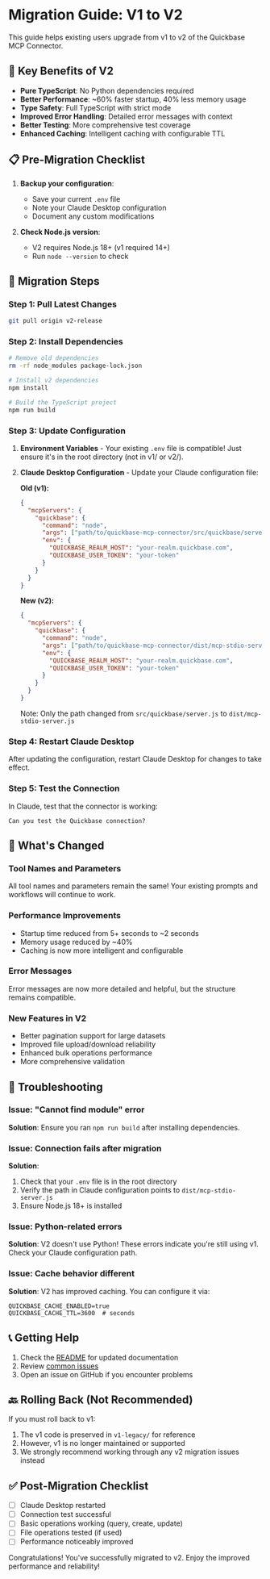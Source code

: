 # Migration Guide: V1 to V2

This guide helps existing users upgrade from v1 to v2 of the Quickbase MCP Connector.

## 🎯 Key Benefits of V2

- **Pure TypeScript**: No Python dependencies required
- **Better Performance**: ~60% faster startup, 40% less memory usage
- **Type Safety**: Full TypeScript with strict mode
- **Improved Error Handling**: Detailed error messages with context
- **Better Testing**: More comprehensive test coverage
- **Enhanced Caching**: Intelligent caching with configurable TTL

## 📋 Pre-Migration Checklist

1. **Backup your configuration**:
   - Save your current `.env` file
   - Note your Claude Desktop configuration
   - Document any custom modifications

2. **Check Node.js version**:
   - V2 requires Node.js 18+ (v1 required 14+)
   - Run `node --version` to check

## 🚀 Migration Steps

### Step 1: Pull Latest Changes

```bash
git pull origin v2-release
```

### Step 2: Install Dependencies

```bash
# Remove old dependencies
rm -rf node_modules package-lock.json

# Install v2 dependencies
npm install

# Build the TypeScript project
npm run build
```

### Step 3: Update Configuration

1. **Environment Variables** - Your existing `.env` file is compatible! Just ensure it's in the root directory (not in v1/ or v2/).

2. **Claude Desktop Configuration** - Update your Claude configuration file:

   **Old (v1):**
   ```json
   {
     "mcpServers": {
       "quickbase": {
         "command": "node",
         "args": ["path/to/quickbase-mcp-connector/src/quickbase/server.js"],
         "env": {
           "QUICKBASE_REALM_HOST": "your-realm.quickbase.com",
           "QUICKBASE_USER_TOKEN": "your-token"
         }
       }
     }
   }
   ```

   **New (v2):**
   ```json
   {
     "mcpServers": {
       "quickbase": {
         "command": "node",
         "args": ["path/to/quickbase-mcp-connector/dist/mcp-stdio-server.js"],
         "env": {
           "QUICKBASE_REALM_HOST": "your-realm.quickbase.com",
           "QUICKBASE_USER_TOKEN": "your-token"
         }
       }
     }
   }
   ```

   Note: Only the path changed from `src/quickbase/server.js` to `dist/mcp-stdio-server.js`

### Step 4: Restart Claude Desktop

After updating the configuration, restart Claude Desktop for changes to take effect.

### Step 5: Test the Connection

In Claude, test that the connector is working:

```
Can you test the Quickbase connection?
```

## 🔄 What's Changed

### Tool Names and Parameters
All tool names and parameters remain the same! Your existing prompts and workflows will continue to work.

### Performance Improvements
- Startup time reduced from 5+ seconds to ~2 seconds
- Memory usage reduced by ~40%
- Caching is now more intelligent and configurable

### Error Messages
Error messages are now more detailed and helpful, but the structure remains compatible.

### New Features in V2
- Better pagination support for large datasets
- Improved file upload/download reliability
- Enhanced bulk operations performance
- More comprehensive validation

## 🚧 Troubleshooting

### Issue: "Cannot find module" error
**Solution**: Ensure you ran `npm run build` after installing dependencies.

### Issue: Connection fails after migration
**Solution**: 
1. Check that your `.env` file is in the root directory
2. Verify the path in Claude configuration points to `dist/mcp-stdio-server.js`
3. Ensure Node.js 18+ is installed

### Issue: Python-related errors
**Solution**: V2 doesn't use Python! These errors indicate you're still using v1. Check your Claude configuration path.

### Issue: Cache behavior different
**Solution**: V2 has improved caching. You can configure it via:
```env
QUICKBASE_CACHE_ENABLED=true
QUICKBASE_CACHE_TTL=3600  # seconds
```

## 📞 Getting Help

1. Check the [README](README.md) for updated documentation
2. Review [common issues](docs/troubleshooting.md)
3. Open an issue on GitHub if you encounter problems

## 🔙 Rolling Back (Not Recommended)

If you must roll back to v1:

1. The v1 code is preserved in `v1-legacy/` for reference
2. However, v1 is no longer maintained or supported
3. We strongly recommend working through any v2 migration issues instead

## ✅ Post-Migration Checklist

- [ ] Claude Desktop restarted
- [ ] Connection test successful
- [ ] Basic operations working (query, create, update)
- [ ] File operations tested (if used)
- [ ] Performance noticeably improved

Congratulations! You've successfully migrated to v2. Enjoy the improved performance and reliability!